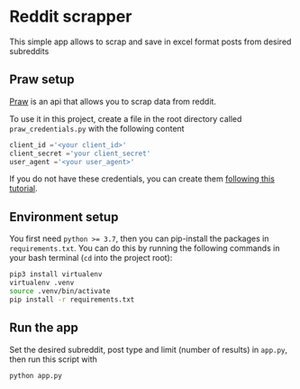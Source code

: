 # Reddit scrapper

This simple app allows to scrap and save in excel format posts from desired subreddits

## Praw setup

[Praw](https://praw.readthedocs.io/en/stable/getting_started/quick_start.html) is an api that allows you to scrap data from reddit.

To use it in this project, create a file in the root directory called `praw_credentials.py` with the following content
```python
client_id ='<your client_id>'
client_secret ='your client_secret' 
user_agent ='<your user_agent>'
```

If you do not have these credentials, you can create them [following this tutorial](https://github.com/reddit-archive/reddit/wiki/OAuth2-Quick-Start-Example#first-steps). 

## Environment setup

You first need `python >= 3.7`, then you can pip-install the packages in `requirements.txt`. You can do this by running the following commands in your bash terminal (`cd` into the project root):
```bash
pip3 install virtualenv
virtualenv .venv 
source .venv/bin/activate
pip install -r requirements.txt
```

## Run the app

Set the desired subreddit, post type and limit (number of results) in `app.py`, then run this script with
```bash
python app.py
```